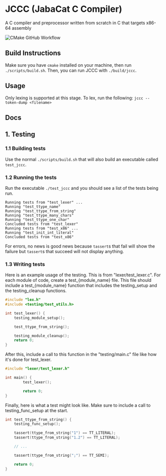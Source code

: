 # JCCC (JabaCat C Compiler)
A C compiler and preprocessor written from scratch in C that targets x86-64 assembly

![CMake GitHub Workflow](https://img.shields.io/github/actions/workflow/status/jabacat/jccc/cmake.yml?style=for-the-badge)

## Build Instructions

Make sure you have `cmake` installed on your machine, then run
`./scripts/build.sh`. Then, you can run JCCC with `./build/jccc`.

## Usage

Only lexing is supported at this stage. To lex, run the following:
`jccc --token-dump <filename>`

## Docs

## 1. Testing

### 1.1 Building tests

Use the normal `./scripts/build.sh` that will also build an executable called `test_jccc`.

### 1.2 Running the tests

Run the executable `./test_jccc` and you should see a list of the tests being run.

```
Running tests from "test_lexer" ...
Running "test_ttype_name"
Running "test_ttype_from_string"
Running "test_ttype_many_chars"
Running "test_ttype_one_char"
Concluded tests from "test_lexer"
Running tests from "test_x86" ...
Running "test_init_int_literal"
Concluded tests from "test_x86"
```

For errors, no news is good news because `tassert`s that fail will show the failure but `tassert`s that succeed will not display anything.

### 1.3 Writing tests

Here is an example usage of the testing. This is from "lexer/test_lexer.c". For each module of code, create a test_{module_name} file. This file should include a test_{module_name} function that includes the testing_setup and the testing_cleanup functions.

```c
#include "lex.h"
#include <testing/test_utils.h>

int test_lexer() {
    testing_module_setup();

    test_ttype_from_string();

    testing_module_cleanup();
    return 0;
}
```

After this, include a call to this function in the "testing/main.c" file like
how it's done for test_lexer.

```c
#include "lexer/test_lexer.h"

int main() {
        test_lexer();

        return 0;
}
```

Finally, here is what a test might look like. Make sure to include a call to testing_func_setup at the start.

```c
int test_ttype_from_string() {
	testing_func_setup();

    tassert(ttype_from_string("1") == TT_LITERAL);
    tassert(ttype_from_string("1.2") == TT_LITERAL);

	// ...

    tassert(ttype_from_string(";") == TT_SEMI);

    return 0;
}
```


